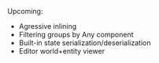 Upcoming:
- Agressive inlining
- Filtering groups by Any component
- Built-in state serialization/deserialization
- Editor world+entity viewer
